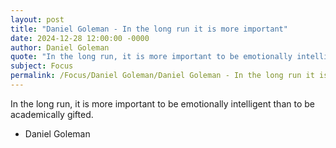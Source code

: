 ```yaml
---
layout: post
title: "Daniel Goleman - In the long run it is more important"
date: 2024-12-28 12:00:00 -0000
author: Daniel Goleman
quote: "In the long run, it is more important to be emotionally intelligent than to be academically gifted."
subject: Focus
permalink: /Focus/Daniel Goleman/Daniel Goleman - In the long run it is more important
---
```


In the long run, it is more important to be emotionally intelligent than to be academically gifted.

- Daniel Goleman
